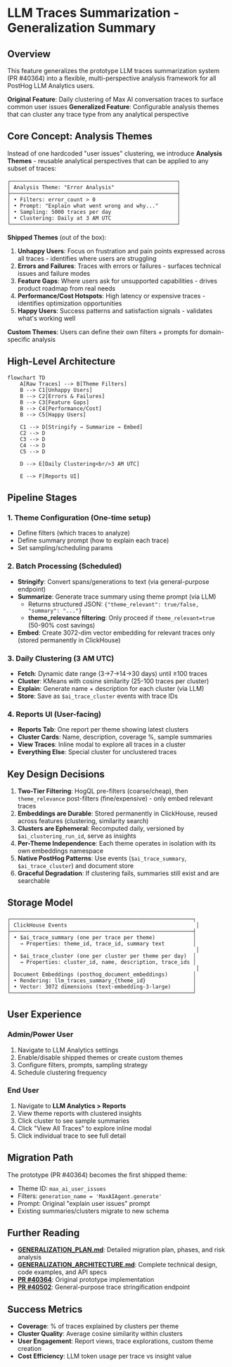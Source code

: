# LLM Traces Summarization - Generalization Summary

## Overview

This feature generalizes the prototype LLM traces summarization system (PR #40364) into a flexible, multi-perspective analysis framework for all PostHog LLM Analytics users.

**Original Feature**: Daily clustering of Max AI conversation traces to surface common user issues
**Generalized Feature**: Configurable analysis themes that can cluster any trace type from any analytical perspective

## Core Concept: Analysis Themes

Instead of one hardcoded "user issues" clustering, we introduce **Analysis Themes** - reusable analytical perspectives that can be applied to any subset of traces:

```text
┌─────────────────────────────────────────────────────┐
│ Analysis Theme: "Error Analysis"                    │
├─────────────────────────────────────────────────────┤
│ • Filters: error_count > 0                          │
│ • Prompt: "Explain what went wrong and why..."      │
│ • Sampling: 5000 traces per day                     │
│ • Clustering: Daily at 3 AM UTC                     │
└─────────────────────────────────────────────────────┘
```

**Shipped Themes** (out of the box):

1. **Unhappy Users**: Focus on frustration and pain points expressed across all traces - identifies where users are struggling
2. **Errors and Failures**: Traces with errors or failures - surfaces technical issues and failure modes
3. **Feature Gaps**: Where users ask for unsupported capabilities - drives product roadmap from real needs
4. **Performance/Cost Hotspots**: High latency or expensive traces - identifies optimization opportunities
5. **Happy Users**: Success patterns and satisfaction signals - validates what's working well

**Custom Themes**: Users can define their own filters + prompts for domain-specific analysis

## High-Level Architecture

```mermaid
flowchart TD
    A[Raw Traces] --> B[Theme Filters]
    B --> C1[Unhappy Users]
    B --> C2[Errors & Failures]
    B --> C3[Feature Gaps]
    B --> C4[Performance/Cost]
    B --> C5[Happy Users]

    C1 --> D[Stringify → Summarize → Embed]
    C2 --> D
    C3 --> D
    C4 --> D
    C5 --> D

    D --> E[Daily Clustering<br/>3 AM UTC]

    E --> F[Reports UI]
```

## Pipeline Stages

### 1. **Theme Configuration** (One-time setup)

- Define filters (which traces to analyze)
- Define summary prompt (how to explain each trace)
- Set sampling/scheduling params

### 2. **Batch Processing** (Scheduled)

- **Stringify**: Convert spans/generations to text (via general-purpose endpoint)
- **Summarize**: Generate trace summary using theme prompt (via LLM)
  - Returns structured JSON: `{"theme_relevant": true/false, "summary": "..."}`
  - **theme_relevance filtering**: Only proceed if `theme_relevant=true` (50-90% cost savings)
- **Embed**: Create 3072-dim vector embedding for relevant traces only (stored permanently in ClickHouse)

### 3. **Daily Clustering** (3 AM UTC)

- **Fetch**: Dynamic date range (3→7→14→30 days) until ≥100 traces
- **Cluster**: KMeans with cosine similarity (25-100 traces per cluster)
- **Explain**: Generate name + description for each cluster (via LLM)
- **Store**: Save as `$ai_trace_cluster` events with trace IDs

### 4. **Reports UI** (User-facing)

- **Reports Tab**: One report per theme showing latest clusters
- **Cluster Cards**: Name, description, coverage %, sample summaries
- **View Traces**: Inline modal to explore all traces in a cluster
- **Everything Else**: Special cluster for unclustered traces

## Key Design Decisions

1. **Two-Tier Filtering**: HogQL pre-filters (coarse/cheap), then `theme_relevance` post-filters (fine/expensive) - only embed relevant traces
2. **Embeddings are Durable**: Stored permanently in ClickHouse, reused across features (clustering, similarity search)
3. **Clusters are Ephemeral**: Recomputed daily, versioned by `$ai_clustering_run_id`, serve as insights
4. **Per-Theme Independence**: Each theme operates in isolation with its own embeddings namespace
5. **Native PostHog Patterns**: Use events (`$ai_trace_summary`, `$ai_trace_cluster`) and document store
6. **Graceful Degradation**: If clustering fails, summaries still exist and are searchable

## Storage Model

```text
┌──────────────────────────────────────────────────────────┐
│ ClickHouse Events                                         │
├──────────────────────────────────────────────────────────┤
│ • $ai_trace_summary (one per trace per theme)            │
│   → Properties: theme_id, trace_id, summary text         │
│                                                           │
│ • $ai_trace_cluster (one per cluster per theme per day)  │
│   → Properties: cluster_id, name, description, trace_ids │
│                                                           │
│ Document Embeddings (posthog_document_embeddings)        │
│ • Rendering: llm_traces_summary_{theme_id}               │
│ • Vector: 3072 dimensions (text-embedding-3-large)       │
└──────────────────────────────────────────────────────────┘
```

## User Experience

### Admin/Power User

1. Navigate to LLM Analytics settings
2. Enable/disable shipped themes or create custom themes
3. Configure filters, prompts, sampling strategy
4. Schedule clustering frequency

### End User

1. Navigate to **LLM Analytics > Reports**
2. View theme reports with clustered insights
3. Click cluster to see sample summaries
4. Click "View All Traces" to explore inline modal
5. Click individual trace to see full detail

## Migration Path

The prototype (PR #40364) becomes the first shipped theme:

- Theme ID: `max_ai_user_issues`
- Filters: `generation_name = 'MaxAIAgent.generate'`
- Prompt: Original "explain user issues" prompt
- Existing summaries/clusters migrate to new schema

## Further Reading

- **[GENERALIZATION_PLAN.md](./GENERALIZATION_PLAN.md)**: Detailed migration plan, phases, and risk analysis
- **[GENERALIZATION_ARCHITECTURE.md](./GENERALIZATION_ARCHITECTURE.md)**: Complete technical design, code examples, and API specs
- **[PR #40364](https://github.com/PostHog/posthog/pull/40364)**: Original prototype implementation
- **[PR #40502](https://github.com/PostHog/posthog/pull/40502)**: General-purpose trace stringification endpoint

## Success Metrics

- **Coverage**: % of traces explained by clusters per theme
- **Cluster Quality**: Average cosine similarity within clusters
- **User Engagement**: Report views, trace explorations, custom theme creation
- **Cost Efficiency**: LLM token usage per trace vs insight value
